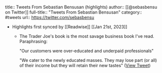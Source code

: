 title:: Tweets From Sebastian Bensusan (highlights)
author:: [[@sebasbensu on Twitter]]
full-title:: "Tweets From Sebastian Bensusan"
category:: #tweets
url:: https://twitter.com/sebasbensu

- Highlights first synced by [[Readwise]] [[Jan 21st, 2023]]
	- The Trader Joe's book is the most savage business book I've read. Paraphrasing:
	  
	  "Our customers were over-educated and underpaid professionals"
	  
	  "We cater to the newly educated masses. They may lose part (or all) of their income but they will retain their new tastes" ([View Tweet](https://twitter.com/sebasbensu/status/1616483117396525088))
